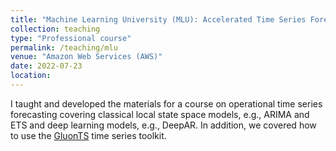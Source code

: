 ```yaml
---
title: "Machine Learning University (MLU): Accelerated Time Series Forecasting"
collection: teaching
type: "Professional course"
permalink: /teaching/mlu
venue: "Amazon Web Services (AWS)"
date: 2022-07-23
location: 
---
```


I taught and developed the materials for a course on operational time series forecasting covering classical local state space models, e.g., ARIMA and ETS and deep learning models, e.g., DeepAR. In addition, we covered how to use the [GluonTS](https://github.com/awslabs/gluonts) time series toolkit.
